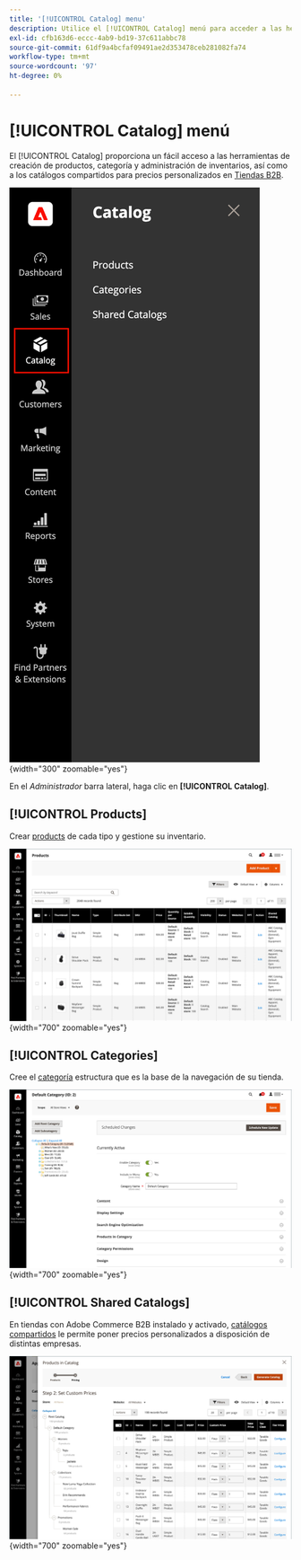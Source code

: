 ```yaml
---
title: '[!UICONTROL Catalog] menu'
description: Utilice el [!UICONTROL Catalog] menú para acceder a las herramientas de creación de productos, categoría y administración de inventarios.
exl-id: cfb163d6-eccc-4ab9-bd19-37c611abbc78
source-git-commit: 61df9a4bcfaf09491ae2d353478ceb281082fa74
workflow-type: tm+mt
source-wordcount: '97'
ht-degree: 0%

---
```


# [!UICONTROL Catalog] menú

El [!UICONTROL Catalog] proporciona un fácil acceso a las herramientas de creación de productos, categoría y administración de inventarios, así como a los catálogos compartidos para precios personalizados en [Tiendas B2B](https://experienceleague.adobe.com/docs/commerce-admin/b2b/introduction.html).

![Menú Catálogo](./assets/admin-menu-catalog.png){width="300" zoomable="yes"}

En el _Administrador_ barra lateral, haga clic en **[!UICONTROL Catalog]**.

## [!UICONTROL Products]

Crear [products](products-list.md) de cada tipo y gestione su inventario.

![Cuadrícula Productos](./assets/products-grid.png){width="700" zoomable="yes"}

## [!UICONTROL Categories]

Cree el [categoría](categories.md) estructura que es la base de la navegación de su tienda.

![Área de trabajo Categoría](./assets/category-workspace.png){width="700" zoomable="yes"}

## [!UICONTROL Shared Catalogs]

En tiendas con Adobe Commerce B2B instalado y activado, [catálogos compartidos](https://experienceleague.adobe.com/docs/commerce-admin/b2b/shared-catalogs/catalog-shared.html) le permite poner precios personalizados a disposición de distintas empresas.

![Productos de catálogo compartido](./assets/shared-catalog-setup.png){width="700" zoomable="yes"}

